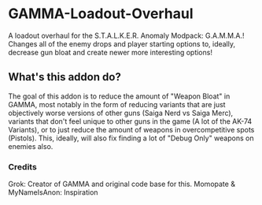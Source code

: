 # GAMMA-Loadout-Overhaul
A loadout overhaul for the S.T.A.L.K.E.R. Anomaly Modpack: G.A.M.M.A.! Changes all of the enemy drops and player starting options to, ideally, decrease gun bloat and create newer more interesting options!

## What's this addon do?

The goal of this addon is to reduce the amount of "Weapon Bloat" in GAMMA, most notably in the form of reducing variants that are just objectively worse versions of other guns (Saiga Nerd vs Saiga Merc), variants that don't feel unique to other guns in the game (A lot of the AK-74 Variants), or to just reduce the amount of weapons in overcompetitive spots (Pistols).
This, ideally, will also fix finding a lot of "Debug Only" weapons on enemies also.

### Credits
Grok: Creator of GAMMA and original code base for this.
Momopate & MyNameIsAnon: Inspiration